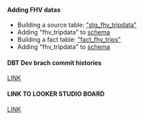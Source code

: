 #### Adding FHV datas
- Building a source table: ["stg_fhv_tripdata"](models/staging/stg_fhv_tripdata.sql)
- Adding "fhv_tripdata" to [schema](models/staging/schema.yml#L201-L220)
- Building a fact table: ["fact_fhv_trips"](models/core/fact_fhv_trips.sql)
- Adding "fhv_tripdata" to [schema](models/core/schema.yml#L131-L154)

#### DBT Dev brach commit histories
[LINK](https://github.com/joonh-min/dezc-hw/commits/new-branch/)

#### LINK TO LOOKER STUDIO BOARD
[LINK](https://lookerstudio.google.com/reporting/62ba9ee6-f945-47b9-8171-94133714b0e4)
